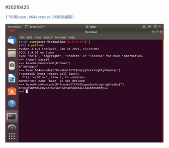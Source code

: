 #20210425

```python
("利用base.b64encode()來幫助編碼)
```
![](https://github.com/eason0802/python20210425/blob/main/177581471_170510651604869_3155092321060278138_n%20(1).png)
